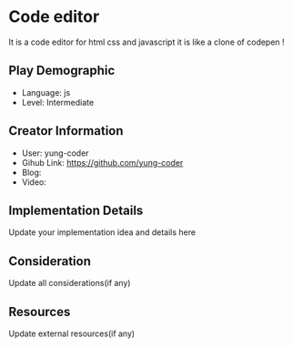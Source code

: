 # Code editor 

It is a code editor for html css and javascript it is like a clone of codepen !

## Play Demographic

- Language: js
- Level: Intermediate

## Creator Information

- User: yung-coder
- Gihub Link: https://github.com/yung-coder
- Blog: 
- Video: 

## Implementation Details

Update your implementation idea and details here

## Consideration

Update all considerations(if any)

## Resources

Update external resources(if any)
